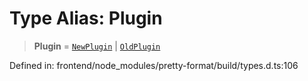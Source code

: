 # Type Alias: Plugin

> **Plugin** = [`NewPlugin`](NewPlugin.md) \| [`OldPlugin`](OldPlugin.md)

Defined in: frontend/node\_modules/pretty-format/build/types.d.ts:106
